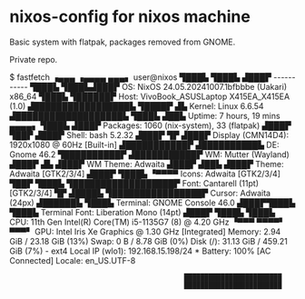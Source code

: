 # nixos-config for nixos machine
Basic system with flatpak, packages removed from GNOME.

Private repo.

$ fastfetch
          ▗▄▄▄       ▗▄▄▄▄    ▄▄▄▖             user@nixos
          ▜███▙       ▜███▙  ▟███▛             -----------
           ▜███▙       ▜███▙▟███▛              OS: NixOS 24.05.20241007.1bfbbbe (Uakari) x86_64
            ▜███▙       ▜██████▛               Host: VivoBook_ASUSLaptop X415EA_X415EA (1.0)
     ▟█████████████████▙ ▜████▛     ▟▙         Kernel: Linux 6.6.54
    ▟███████████████████▙ ▜███▙    ▟██▙        Uptime: 7 hours, 19 mins
           ▄▄▄▄▖           ▜███▙  ▟███▛        Packages: 1060 (nix-system), 33 (flatpak)
          ▟███▛             ▜██▛ ▟███▛         Shell: bash 5.2.32
         ▟███▛               ▜▛ ▟███▛          Display (CMN14D4): 1920x1080 @ 60Hz [Built-in]
▟███████████▛                  ▟██████████▙    DE: Gnome 46.2
▜██████████▛                  ▟███████████▛    WM: Mutter (Wayland)
      ▟███▛ ▟▙               ▟███▛             WM Theme: Adwaita
     ▟███▛ ▟██▙             ▟███▛              Theme: Adwaita [GTK2/3/4]
    ▟███▛  ▜███▙           ▝▀▀▀▀               Icons: Adwaita [GTK2/3/4]
    ▜██▛    ▜███▙ ▜██████████████████▛         Font: Cantarell (11pt) [GTK2/3/4]
     ▜▛     ▟████▙ ▜████████████████▛          Cursor: Adwaita (24px)
           ▟██████▙       ▜███▙                Terminal: GNOME Console 46.0
          ▟███▛▜███▙       ▜███▙               Terminal Font: Liberation Mono (14pt)
         ▟███▛  ▜███▙       ▜███▙              CPU: 11th Gen Intel(R) Core(TM) i5-1135G7 (8) @ 4.20 GHz
         ▝▀▀▀    ▀▀▀▀▘       ▀▀▀▘              GPU: Intel Iris Xe Graphics @ 1.30 GHz [Integrated]
                                               Memory: 2.94 GiB / 23.18 GiB (13%)
                                               Swap: 0 B / 8.78 GiB (0%)
                                               Disk (/): 31.13 GiB / 459.21 GiB (7%) - ext4
                                               Local IP (wlo1): 192.168.15.198/24 *
                                               Battery: 100% [AC Connected]
                                               Locale: en_US.UTF-8

                                               ████████████████████████
                                               ████████████████████████
